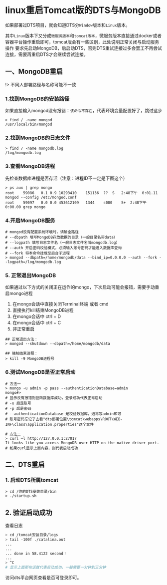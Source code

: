 # linux重启Tomcat版的DTS与MongoDB

如果部署过DTS项目，就会知道DTS分`Window`版本和`Linux`版本。

其中`Linux`版本下又分成`微服务版本`和`tomcat版本`，微服务版本直接通过docker或者容器平台操作重启即可，tomcat版会有一些区别，此处说明正常关闭与启动服务操作
要求先启动MongoDB，后启动DTS，否则DTS重试连接过多会罢工不再尝试连接，需要再重启DTS才会继续尝试连接。

## 一、MongoDB重启

!> 不同人部署路径与名称可能不一致

### 1.找到MongoDB的安装路径

如果直接输入mongod没有报错：`该命令不存在`，代表环境变量配置好了，跳过这步

```shell
> find / -name mongod
/usr/local/bin/mongod
```

### 2.找到MongoDB的日志文件

```shell
> find / -name mongodb.log
/log/mongodb.log
```

### 3.查看MongoDB进程
先检查数据库进程是否存活（注意：进程ID不一定是下图这个）
```shell
> ps aux | grep mongo
root	59086	0.1	0.9	10293410	151136	??	S	2:48下午	0:01.11	mongod --config /etc/mongod.conf
root	59097	0.0	0.0	453612109	1344	s000	S+	2:48下午	0:00.00	grep mongo
```

### 4.开启MongoDB服务

```shell
# mongod没有配置系统环境时，请输全路径
# --dbpath 填写MongoDB存放数据的目录（一般目录名带data） 
# --logpath 填写日志文件名（一般日志文件名叫mongodb.log）
# --auth 开启密码校验模式，必须输入账号密码才能进入数据库查询
# --fork 将本命令挂载至后台子进程
> mongod --dbpath=/home/mongodb/data --bind_ip=0.0.0.0 --auth --fork --logpath=/log/mongodb.log 
```

### 5. 正常退出MongoDB
如果通过以下方式的关闭正在运作的mongo，下次启动可能会报错，需要手动重启mongo进程

1. 在mongo会话中直接关闭Terminal终端 或者 cmd
2. 直接执行kill结束MongoDB进程
3. 在mongo会话中 ctrl + D
4. 在mongo会话中 ctrl + C
5. 非正常重启

```shell
## 正常退出方法：
> mongod --shutdown --dbpath=/home/mongodb/data

## 强制结束进程：
> kill -9 MongoDB进程号
```

### 6.测试MongoDB是否正常启动

```shell
# 方法一
> mongo -u admin -p pass --authenticationDatabase=admin
mongo#>
# 显示没有报错则登陆数据库成功，登录成功代表正常启动
# -u 后是账号
# -p 后是密码
# --authenticationDatabase 是校验数据库，通常写admin即可
# 账号密码忘记了去看"dts部署位置\tomcat\webapps\ROOT\WEB-INF\class\application.properties"这个文件

# 方法二
> curl –l http://127.0.0.1:27017
It looks like you access MongoDB over HTTP on the native driver port.
# 如果curl显示上面内容，则代表启动成功
```

## 二、DTS重启

### 1. 启动DTS所属tomcat

```shell
> cd /你的DTS安装目录/bin
> ./startup.sh
```

## 2. 验证启动成功

查看日志

```bash
> cd /tomcat安装目录/logs
> tail -100f ./catalina.out
...
...
... done in 58.4122 second！
...
> ^C
# 显示上面那句话就代表启动成功，一般需要一分钟到三分钟
```

访问dts平台网页查看是否可登录即可。